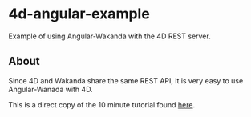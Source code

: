 # 4d-angular-example
Example of using Angular-Wakanda with the 4D REST server. 

About
---
Since 4D and Wakanda share the same REST API, it is very easy to use Angular-Wanada with 4D.

This is a direct copy of the 10 minute tutorial found [here](https://wakanda.github.io/angular-wakanda/#/doc/quickstart).
